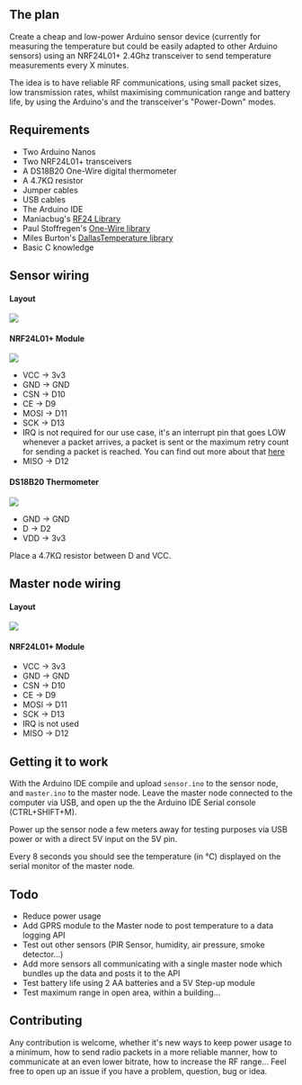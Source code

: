 ## The plan

Create a cheap and low-power Arduino sensor device (currently for measuring the temperature but could be easily adapted to other Arduino sensors) using an NRF24L01+ 2.4Ghz transceiver to send temperature measurements every X minutes.

The idea is to have reliable RF communications, using small packet sizes, low transmission rates, whilst maximising communication range and battery life, by using the Arduino's and the transceiver's "Power-Down" modes.

## Requirements
* Two Arduino Nanos
* Two NRF24L01+ transceivers
* A DS18B20 One-Wire digital thermometer
* A 4.7KΩ resistor
* Jumper cables
* USB cables
* The Arduino IDE
* Maniacbug's [RF24 Library](https://github.com/maniacbug/RF24)
* Paul Stoffregen's [One-Wire library](http://www.pjrc.com/teensy/arduino_libraries/OneWire.zip)
* Miles Burton's [DallasTemperature library](https://github.com/milesburton/Arduino-Temperature-Control-Library)
* Basic C knowledge

## Sensor wiring

#### Layout
![](http://i.imgur.com/KO40IwZ.png)

#### NRF24L01+ Module

![](http://g02.a.alicdn.com/kf/UT8_ZyHXolbXXagOFbXp/120207292/UT8_ZyHXolbXXagOFbXp.jpg)

* VCC -> 3v3
* GND -> GND
* CSN -> D10
* CE -> D9
* MOSI -> D11
* SCK -> D13
* IRQ is not required for our use case, it's an interrupt pin that goes LOW whenever a packet arrives, a packet is sent or the maximum retry count for sending a packet is reached. You can find out more about that [here](https://www.insidegadgets.com/2012/08/22/using-the-nrf24l01-wireless-module/)
* MISO -> D12

#### DS18B20 Thermometer

![](http://37.59.100.119/wp-content/uploads/DS18B20-pinout.jpg)

* GND -> GND
* D -> D2
* VDD -> 3v3

Place a 4.7KΩ resistor between D and VCC.

## Master node wiring

#### Layout

![](http://i.imgur.com/vb4ZlIy.png)

#### NRF24L01+ Module

* VCC -> 3v3
* GND -> GND
* CSN -> D10
* CE -> D9
* MOSI -> D11
* SCK -> D13
* IRQ is not used
* MISO -> D12

## Getting it to work

With the Arduino IDE compile and upload `sensor.ino` to the sensor node, and `master.ino` to the master node. Leave the master node connected to the computer via USB, and open up the the Arduino IDE Serial console (CTRL+SHIFT+M).

Power up the sensor node a few meters away for testing purposes via USB power or with a direct 5V input on the 5V pin.

Every 8 seconds you should see the temperature (in °C) displayed on the serial monitor of the master node.

## Todo

* Reduce power usage
* Add GPRS module to the Master node to post temperature to a data logging API
* Test out other sensors (PIR Sensor, humidity, air pressure, smoke detector...)
* Add more sensors all communicating with a single master node which bundles up the data and posts it to the API
* Test battery life using 2 AA batteries and a 5V Step-up module
* Test maximum range in open area, within a building...

## Contributing

Any contribution is welcome, whether it's new ways to keep power usage to a minimum, how to send radio packets in a more reliable manner, how to communicate at an even lower bitrate, how to increase the RF range... Feel free to open up an issue if you have a problem, question, bug or idea.

